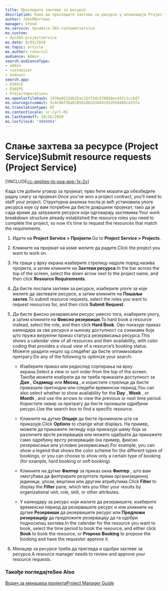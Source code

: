 ```yaml
---
title: Проследите захтеве за ресурсе
description: Како да проследите захтева за ресурсе у апликацији Project Service
author: JohnPBurrows
manager: kfend
ms.service: dynamics-365-customerservice
ms.custom:
- dyn365-projectservice
ms.date: 8/03/2018
ms.topic: article
ms.author: ruhercul
audience: Admin
search.audienceType:
- admin
- customizer
- enduser
search.app:
- D365CE
- D365PS
- ProjectOperations
ms.openlocfilehash: 1978a9212db25ac32ff2dc5f9050ec43fc1ccbd7
ms.sourcegitcommit: 5c4c9bf3ba018562d6cb3443c01d550489c415fa
ms.translationtype: HT
ms.contentlocale: sr-Cyrl-RS
ms.lasthandoff: 10/16/2020
ms.locfileid: "4084064"
---
```

# <a name="submit-resource-requests-project-service"></a><span data-ttu-id="e25a4-103">Слање захтева за ресурсе (Project Service)</span><span class="sxs-lookup"><span data-stu-id="e25a4-103">Submit resource requests (Project Service)</span></span>

[!INCLUDE[cc-applies-to-psa-app-1x-2x](../includes/cc-applies-to-psa-app-1x-2x.md)]

<span data-ttu-id="e25a4-104">Када сте добили уговор за пројекат, прво ћете морати да обезбедите радну снагу за пројекат.</span><span class="sxs-lookup"><span data-stu-id="e25a4-104">Once you’ve won a project contract, you’ll need to staff your project.</span></span> <span data-ttu-id="e25a4-105">Структурна анализа посла је већ установила улоге ресурса које су вам потребне да бисте довршили пројекат, тако да је сада време да затражите ресурсе који одговарају захтевима.</span><span class="sxs-lookup"><span data-stu-id="e25a4-105">Your work breakdown structure already established the resource roles you need to complete the project, so now it’s time to request the resources that match the requirements.</span></span>  
  
1.  <span data-ttu-id="e25a4-106">Идите на **Project Service > Пројекти**.</span><span class="sxs-lookup"><span data-stu-id="e25a4-106">Go to **Project Service > Projects**.</span></span>  
  
2.  <span data-ttu-id="e25a4-107">Кликните на пројекат на коме желите да радите.</span><span class="sxs-lookup"><span data-stu-id="e25a4-107">Click the project you want to work on.</span></span>  
  
3.  <span data-ttu-id="e25a4-108">На траци у врху екрана изаберите стрелицу надоле поред назива пројекта, а затим кликните на **Захтеви ресурса**.</span><span class="sxs-lookup"><span data-stu-id="e25a4-108">In the bar across the top of the screen, select the down arrow next to the project name, and then click **Resource Requirements**.</span></span>  
  
4.  <span data-ttu-id="e25a4-109">Да бисте послали захтеве за ресурсе, изаберите улоге за које желите да захтевате ресурсе, а затим кликните на **Пошаљи захтев**.</span><span class="sxs-lookup"><span data-stu-id="e25a4-109">To submit resource requests, select the roles you want to request resources for, and then click **Submit Request**.</span></span>  
  
5.  <span data-ttu-id="e25a4-110">Да бисте фиксно резервисали ресурс уместо тога, изаберите улогу, а затим кликните на **Фиксно резервиши**.</span><span class="sxs-lookup"><span data-stu-id="e25a4-110">To hard book a resource instead, select the role, and then click **Hard Book**.</span></span> <span data-ttu-id="e25a4-111">Ово показује приказ календара за све ресурсе и њихову доступност са ознакама боја што пружа визуелни приказ статуса резервисања ресурса.</span><span class="sxs-lookup"><span data-stu-id="e25a4-111">This shows a calendar view of all resources and their availability, with color coding that provides a visual view of a resource’s booking status.</span></span> <span data-ttu-id="e25a4-112">Можете урадити нешто од следећег да бисте оптимизовали претрагу:</span><span class="sxs-lookup"><span data-stu-id="e25a4-112">Do any of the following to optimize your search:</span></span>  
  
    -   <span data-ttu-id="e25a4-113">Изаберите приказ или редослед сортирања на врху екрана.</span><span class="sxs-lookup"><span data-stu-id="e25a4-113">Select a view or sort order from the top of the screen.</span></span> <span data-ttu-id="e25a4-114">Такође можете изабрати да ли треба приказати доступност за **Дан** , **Седмицу** или **Месец** , и користите стрелице да бисте приказали претходни или следећи временски период.</span><span class="sxs-lookup"><span data-stu-id="e25a4-114">You can also select whether to show availability for the **Day** , **Week** , or **Month** , and use the arrows to view the previous or next time period.</span></span> <span data-ttu-id="e25a4-115">Користите оквир за претрагу да бисте пронашли одређени ресурс.</span><span class="sxs-lookup"><span data-stu-id="e25a4-115">Use the search box to find a specific resource.</span></span>  
  
    -   <span data-ttu-id="e25a4-116">Кликните на дугме **Опције** да бисте променили шта се приказује.</span><span class="sxs-lookup"><span data-stu-id="e25a4-116">Click **Options** to change what displays.</span></span> <span data-ttu-id="e25a4-117">На пример, можете да прикажете легенду која приказује шему боја за различите врсте резервација или можете одабрати да прикажете само одређену врсту резервације (на пример, фиксно резервисање или условно резервисање).</span><span class="sxs-lookup"><span data-stu-id="e25a4-117">For example, you can show a legend that shows the color scheme for the different types of bookings, or you can choose to show only a certain type of booking (for example, hard booking or soft booking).</span></span>  
  
    -   <span data-ttu-id="e25a4-118">Кликните на дугме **Филтер** за приказ окна **Филтер** , што вам омогућава да филтрирате резултате према организационој јединици, улози, вештини или другим атрибутима.</span><span class="sxs-lookup"><span data-stu-id="e25a4-118">Click **Filter** to display the **Filter** pane, which lets you filter your results by organizational unit, role, skill, or other attributes.</span></span>  
  
    -   <span data-ttu-id="e25a4-119">У календару за ресурс који желите да резервишете, изаберите временски период да резервишете ресурс и или кликните на дугме **Резервиши** да резервишете ресурс или **Предложи резервацију** да предложите резервацију да га одобри подносилац захтева.</span><span class="sxs-lookup"><span data-stu-id="e25a4-119">In the calendar for the resource you want to book, select the time period to book the resource, and either click **Book** to book the resource, or **Propose Booking** to propose the booking and have the requestor approve it.</span></span>  
  
6.  <span data-ttu-id="e25a4-120">Менаџер за ресурсе треба да прегледа и одобри захтеве за ресурсе.</span><span class="sxs-lookup"><span data-stu-id="e25a4-120">A resource manager needs to review and approve your resource requests.</span></span>  
  
### <a name="see-also"></a><span data-ttu-id="e25a4-121">Такође погледајте</span><span class="sxs-lookup"><span data-stu-id="e25a4-121">See Also</span></span>  
 [<span data-ttu-id="e25a4-122">Водич за менаџера пројекта</span><span class="sxs-lookup"><span data-stu-id="e25a4-122">Project Manager Guide</span></span>](../psa/project-manager-guide.md)
